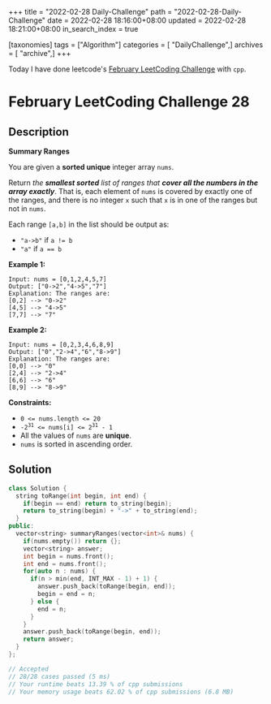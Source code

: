 +++
title = "2022-02-28 Daily-Challenge"
path = "2022-02-28-Daily-Challenge"
date = 2022-02-28 18:16:00+08:00
updated = 2022-02-28 18:21:00+08:00
in_search_index = true

[taxonomies]
tags = ["Algorithm"]
categories = [ "DailyChallenge",]
archives = [ "archive",]
+++

Today I have done leetcode's [February LeetCoding Challenge](https://leetcode.com/problems/summary-ranges/) with `cpp`.

<!-- more -->

# February LeetCoding Challenge 28

## Description

**Summary Ranges**

You are given a **sorted unique** integer array `nums`.

Return *the **smallest sorted** list of ranges that **cover all the numbers in the array exactly***. That is, each element of `nums` is covered by exactly one of the ranges, and there is no integer `x` such that `x` is in one of the ranges but not in `nums`.

Each range `[a,b]` in the list should be output as:

- `"a->b"` if `a != b`
- `"a"` if `a == b`

 

**Example 1:**

```
Input: nums = [0,1,2,4,5,7]
Output: ["0->2","4->5","7"]
Explanation: The ranges are:
[0,2] --> "0->2"
[4,5] --> "4->5"
[7,7] --> "7"
```

**Example 2:**

```
Input: nums = [0,2,3,4,6,8,9]
Output: ["0","2->4","6","8->9"]
Explanation: The ranges are:
[0,0] --> "0"
[2,4] --> "2->4"
[6,6] --> "6"
[8,9] --> "8->9"
```

 

**Constraints:**

<ul>
	<li><code>0 &lt;= nums.length &lt;= 20</code></li>
	<li><code>-2<sup>31</sup> &lt;= nums[i] &lt;= 2<sup>31</sup> - 1</code></li>
	<li>All the values of <code>nums</code> are <strong>unique</strong>.</li>
	<li><code>nums</code> is sorted in ascending order.</li>
</ul>

## Solution

``` cpp
class Solution {
  string toRange(int begin, int end) {
    if(begin == end) return to_string(begin);
    return to_string(begin) + "->" + to_string(end);
  }
public:
  vector<string> summaryRanges(vector<int>& nums) {
    if(nums.empty()) return {};
    vector<string> answer;
    int begin = nums.front();
    int end = nums.front();
    for(auto n : nums) {
      if(n > min(end, INT_MAX - 1) + 1) {
        answer.push_back(toRange(begin, end));
        begin = end = n;
      } else {
        end = n;
      }
    }
    answer.push_back(toRange(begin, end));
    return answer;
  }
};

// Accepted
// 28/28 cases passed (5 ms)
// Your runtime beats 13.39 % of cpp submissions
// Your memory usage beats 62.02 % of cpp submissions (6.8 MB)
```
